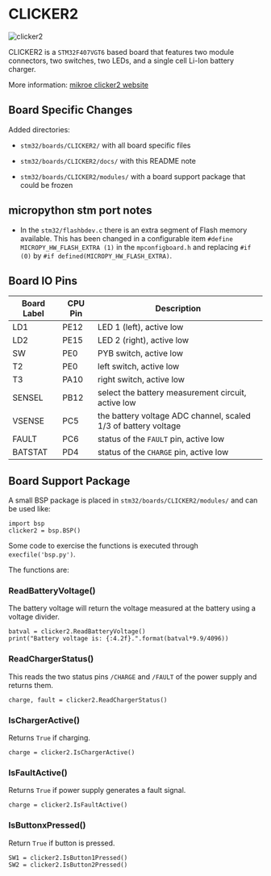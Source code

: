 # CLICKER2

![clicker2](./docs/clicker2.png)

CLICKER2 is a ```STM32F407VGT6``` based board that features two module connectors, two switches, two LEDs, and a single cell Li-Ion battery charger.

More information: [mikroe clicker2 website](http://www.mikroe.com/stm32/clicker-2/)


## Board Specific Changes

Added directories:

- `stm32/boards/CLICKER2/` with all board specific files

- `stm32/boards/CLICKER2/docs/` with this README note

- `stm32/boards/CLICKER2/modules/` with a board support package that could be frozen


## micropython stm port notes

- In the `stm32/flashbdev.c` there is an extra segment of Flash memory available. This has been changed in a configurable item `#define MICROPY_HW_FLASH_EXTRA (1)` in the `mpconfigboard.h` and replacing `#if (0)` by `#if defined(MICROPY_HW_FLASH_EXTRA)`.

## Board IO Pins

| Board Label | CPU Pin | Description |
| ---- | ---- | ---- |
| LD1 | PE12 | LED 1 (left), active low |
| LD2 | PE15 | LED 2 (right), active low |
| SW | PE0 | PYB switch, active low |
| T2 | PE0 | left switch, active low |
| T3 | PA10 | right switch, active low |
| SENSEL | PB12 | select the battery measurement circuit, active low |
| VSENSE | PC5  | the battery voltage ADC channel, scaled 1/3 of battery voltage |
| FAULT | PC6 | status of the `FAULT` pin, active low |
| BATSTAT | PD4 | status of the `CHARGE` pin, active low |

## Board Support Package
A small BSP package is placed in `stm32/boards/CLICKER2/modules/` and can be used like:

```
import bsp
clicker2 = bsp.BSP()
```
Some code to exercise the functions is executed through `execfile('bsp.py')`.

The functions are:

### ReadBatteryVoltage()
The battery voltage will return the voltage measured at the battery using a voltage divider.

```
batval = clicker2.ReadBatteryVoltage()
print("Battery voltage is: {:4.2f}.".format(batval*9.9/4096))
```

### ReadChargerStatus()
This reads the two status pins `/CHARGE` and `/FAULT` of the power supply and returns them.

```
charge, fault = clicker2.ReadChargerStatus()
```

### IsChargerActive()
Returns ```True``` if charging.

```
charge = clicker2.IsChargerActive()
```

### IsFaultActive()
Returns ```True``` if power supply generates a fault signal.

```
charge = clicker2.IsFaultActive()
```

### IsButtonxPressed()
Return `True` if button is pressed.

```
SW1 = clicker2.IsButton1Pressed()
SW2 = clicker2.IsButton2Pressed()
```
